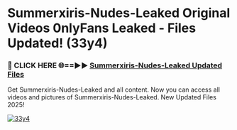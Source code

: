 # Summerxiris-Nudes-Leaked Original Videos 0nlyFans Leaked - Files Updated! (33y4)

<h3>🔴 CLICK HERE 🌐==►► <a href="https://tinyurl.com/4mcuefdz" rel="nofollow">Summerxiris-Nudes-Leaked Updated Files</a></h3>

Get Summerxiris-Nudes-Leaked and all content. Now you can access all videos and pictures of Summerxiris-Nudes-Leaked. New Updated Files 2025!

[![33y4](https://i.imgur.com/StAQSOY.gif)](https://tinyurl.com/4mcuefdz)

